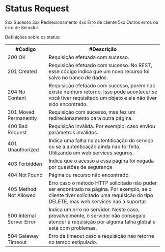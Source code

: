 # Status Request

2xx     Sucesso
3xx     Redirecionamento
4xx     Erro de cliente
5xx     Outros erros ou erro de Servidor

Definições sobre os status:
<table>
  <tr>
    <th>#Codigo</th>
    <th>#Descrição</th>
  </tr>
  <tr>
    <td>200 OK</td>
    <td>Requisição efetuada com sucesso.</td>
  </tr>
  <tr>
    <td>201 Created</td>
    <td>
      Requisição efetuado com sucesso. No REST, esse código indica que um novo recurso foi salvo no                                 banco de dados.
    </td>
  </tr>
  <tr>
    <td>204 No Content</td>
    <td> Requisição efetuado com sucesso, porém nao existe nenhum retorno. Isso pode acontecer se você                                  tiver requisitado um objeto e ele não tiver sido encontrado.</td>
  </tr>
  <tr>
    <td>301 Moved Permanently</td>
    <td>Requisição com sucesso, mas fez um redirecionamento para outra página.</td>
  </tr>
  <tr>
    <td>400 Bad Request</td>
    <td>Requisição inválida. Por exemplo, caso enviou parâmetros inválidos.</td>
  </tr>
  <tr>
    <td>401 Unauthorized</td>
    <td>
      Indica uma falha na autentiticação do serviço ou se a autenticação ainda nao foi feita. Utilizando                           em web services seguros.
    </td>
  </tr>
  <tr>
    <td>403 Forbidden</td>
    <td>Indica que o acesso a essa página foi negada por questões de segurança</td>
  </tr>
  <tr>
    <td>404 Not Found</td>
    <td>Página ou recurso não encontrado.</td>
  </tr>
  <tr>
    <td>405 Method Not Allowed</td>
    <td>
      Erro caso o método HTTP solicitado não puder ser encontrado na página. Por exemplo, se o cliente                             tiver solicitado uma requisição do tipo DELETE, mas web services nao a suportar.</td>
  </tr>
  <tr>
    <td>500 Internal Server Error</td>
    <td>
      Indica um erro no servidor. Neste caso, provalvelmente, o servidor não conseguiu atender à                                   requisição por alguma falha global e está com problemas.</td>
  </tr>
  <tr>
    <td>504 Gateway Timeout</td>
    <td>Erro de timeout caso a requisição nao retorne no tempo estipulado.</td>
  </tr>
</table>

